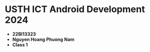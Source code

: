 USTH ICT Android Development 2024
========================================

* **22BI13323**
* **Nguyen Hoang Phuong Nam**
* **Class 1**
